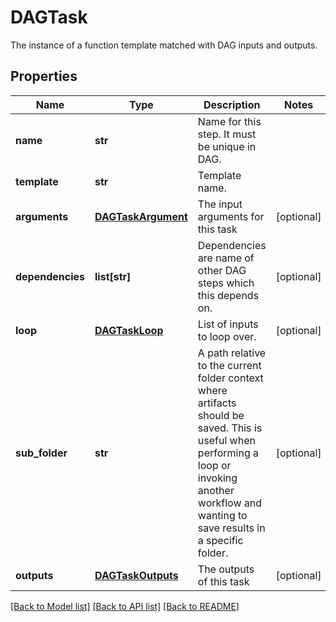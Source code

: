 # DAGTask

The instance of a function template matched with DAG inputs and outputs.
## Properties
Name | Type | Description | Notes
------------ | ------------- | ------------- | -------------
**name** | **str** | Name for this step. It must be unique in DAG. | 
**template** | **str** | Template name. | 
**arguments** | [**DAGTaskArgument**](DAGTaskArgument.md) | The input arguments for this task | [optional] 
**dependencies** | **list[str]** | Dependencies are name of other DAG steps which this depends on. | [optional] 
**loop** | [**DAGTaskLoop**](DAGTaskLoop.md) | List of inputs to loop over. | [optional] 
**sub_folder** | **str** | A path relative to the current folder context where artifacts should be saved. This is useful when performing a loop or invoking another workflow and wanting to save results in a specific folder. | [optional] 
**outputs** | [**DAGTaskOutputs**](DAGTaskOutputs.md) | The outputs of this task | [optional] 

[[Back to Model list]](../README.md#documentation-for-models) [[Back to API list]](../README.md#documentation-for-api-endpoints) [[Back to README]](../README.md)


